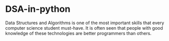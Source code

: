 # DSA-in-python
Data Structures and Algorithms is one of the most important skills that every computer science student must-have. It is often seen that people with good knowledge of these technologies are better programmers than others.
